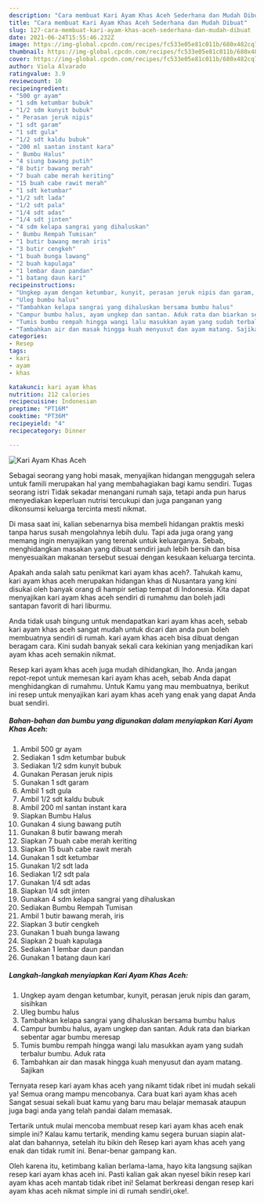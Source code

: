 ```yaml
---
description: "Cara membuat Kari Ayam Khas Aceh Sederhana dan Mudah Dibuat"
title: "Cara membuat Kari Ayam Khas Aceh Sederhana dan Mudah Dibuat"
slug: 127-cara-membuat-kari-ayam-khas-aceh-sederhana-dan-mudah-dibuat
date: 2021-06-24T15:55:46.232Z
image: https://img-global.cpcdn.com/recipes/fc533e05e81c011b/680x482cq70/kari-ayam-khas-aceh-foto-resep-utama.jpg
thumbnail: https://img-global.cpcdn.com/recipes/fc533e05e81c011b/680x482cq70/kari-ayam-khas-aceh-foto-resep-utama.jpg
cover: https://img-global.cpcdn.com/recipes/fc533e05e81c011b/680x482cq70/kari-ayam-khas-aceh-foto-resep-utama.jpg
author: Viola Alvarado
ratingvalue: 3.9
reviewcount: 10
recipeingredient:
- "500 gr ayam"
- "1 sdm ketumbar bubuk"
- "1/2 sdm kunyit bubuk"
- " Perasan jeruk nipis"
- "1 sdt garam"
- "1 sdt gula"
- "1/2 sdt kaldu bubuk"
- "200 ml santan instant kara"
- " Bumbu Halus"
- "4 siung bawang putih"
- "8 butir bawang merah"
- "7 buah cabe merah keriting"
- "15 buah cabe rawit merah"
- "1 sdt ketumbar"
- "1/2 sdt lada"
- "1/2 sdt pala"
- "1/4 sdt adas"
- "1/4 sdt jinten"
- "4 sdm kelapa sangrai yang dihaluskan"
- " Bumbu Rempah Tumisan"
- "1 butir bawang merah iris"
- "3 butir cengkeh"
- "1 buah bunga lawang"
- "2 buah kapulaga"
- "1 lembar daun pandan"
- "1 batang daun kari"
recipeinstructions:
- "Ungkep ayam dengan ketumbar, kunyit, perasan jeruk nipis dan garam, sisihkan"
- "Uleg bumbu halus"
- "Tambahkan kelapa sangrai yang dihaluskan bersama bumbu halus"
- "Campur bumbu halus, ayam ungkep dan santan. Aduk rata dan biarkan sebentar agar bumbu meresap"
- "Tumis bumbu rempah hingga wangi lalu masukkan ayam yang sudah terbalur bumbu. Aduk rata"
- "Tambahkan air dan masak hingga kuah menyusut dan ayam matang. Sajikan"
categories:
- Resep
tags:
- kari
- ayam
- khas

katakunci: kari ayam khas 
nutrition: 212 calories
recipecuisine: Indonesian
preptime: "PT16M"
cooktime: "PT36M"
recipeyield: "4"
recipecategory: Dinner

---
```



![Kari Ayam Khas Aceh](https://img-global.cpcdn.com/recipes/fc533e05e81c011b/680x482cq70/kari-ayam-khas-aceh-foto-resep-utama.jpg)

Sebagai seorang yang hobi masak, menyajikan hidangan menggugah selera untuk famili merupakan hal yang membahagiakan bagi kamu sendiri. Tugas seorang istri Tidak sekadar menangani rumah saja, tetapi anda pun harus menyediakan keperluan nutrisi tercukupi dan juga panganan yang dikonsumsi keluarga tercinta mesti nikmat.

Di masa  saat ini, kalian sebenarnya bisa membeli hidangan praktis meski tanpa harus susah mengolahnya lebih dulu. Tapi ada juga orang yang memang ingin menyajikan yang terenak untuk keluarganya. Sebab, menghidangkan masakan yang dibuat sendiri jauh lebih bersih dan bisa menyesuaikan makanan tersebut sesuai dengan kesukaan keluarga tercinta. 



Apakah anda salah satu penikmat kari ayam khas aceh?. Tahukah kamu, kari ayam khas aceh merupakan hidangan khas di Nusantara yang kini disukai oleh banyak orang di hampir setiap tempat di Indonesia. Kita dapat menyajikan kari ayam khas aceh sendiri di rumahmu dan boleh jadi santapan favorit di hari liburmu.

Anda tidak usah bingung untuk mendapatkan kari ayam khas aceh, sebab kari ayam khas aceh sangat mudah untuk dicari dan anda pun boleh membuatnya sendiri di rumah. kari ayam khas aceh bisa dibuat dengan beragam cara. Kini sudah banyak sekali cara kekinian yang menjadikan kari ayam khas aceh semakin nikmat.

Resep kari ayam khas aceh juga mudah dihidangkan, lho. Anda jangan repot-repot untuk memesan kari ayam khas aceh, sebab Anda dapat menghidangkan di rumahmu. Untuk Kamu yang mau membuatnya, berikut ini resep untuk menyajikan kari ayam khas aceh yang enak yang dapat Anda buat sendiri.

<!--inarticleads1-->

##### Bahan-bahan dan bumbu yang digunakan dalam menyiapkan Kari Ayam Khas Aceh:

1. Ambil 500 gr ayam
1. Sediakan 1 sdm ketumbar bubuk
1. Sediakan 1/2 sdm kunyit bubuk
1. Gunakan  Perasan jeruk nipis
1. Gunakan 1 sdt garam
1. Ambil 1 sdt gula
1. Ambil 1/2 sdt kaldu bubuk
1. Ambil 200 ml santan instant kara
1. Siapkan  Bumbu Halus
1. Gunakan 4 siung bawang putih
1. Gunakan 8 butir bawang merah
1. Siapkan 7 buah cabe merah keriting
1. Siapkan 15 buah cabe rawit merah
1. Gunakan 1 sdt ketumbar
1. Gunakan 1/2 sdt lada
1. Sediakan 1/2 sdt pala
1. Gunakan 1/4 sdt adas
1. Siapkan 1/4 sdt jinten
1. Gunakan 4 sdm kelapa sangrai yang dihaluskan
1. Sediakan  Bumbu Rempah Tumisan
1. Ambil 1 butir bawang merah, iris
1. Siapkan 3 butir cengkeh
1. Gunakan 1 buah bunga lawang
1. Siapkan 2 buah kapulaga
1. Sediakan 1 lembar daun pandan
1. Gunakan 1 batang daun kari




<!--inarticleads2-->

##### Langkah-langkah menyiapkan Kari Ayam Khas Aceh:

1. Ungkep ayam dengan ketumbar, kunyit, perasan jeruk nipis dan garam, sisihkan
1. Uleg bumbu halus
1. Tambahkan kelapa sangrai yang dihaluskan bersama bumbu halus
1. Campur bumbu halus, ayam ungkep dan santan. Aduk rata dan biarkan sebentar agar bumbu meresap
1. Tumis bumbu rempah hingga wangi lalu masukkan ayam yang sudah terbalur bumbu. Aduk rata
1. Tambahkan air dan masak hingga kuah menyusut dan ayam matang. Sajikan




Ternyata resep kari ayam khas aceh yang nikamt tidak ribet ini mudah sekali ya! Semua orang mampu mencobanya. Cara buat kari ayam khas aceh Sangat sesuai sekali buat kamu yang baru mau belajar memasak ataupun juga bagi anda yang telah pandai dalam memasak.

Tertarik untuk mulai mencoba membuat resep kari ayam khas aceh enak simple ini? Kalau kamu tertarik, mending kamu segera buruan siapin alat-alat dan bahannya, setelah itu bikin deh Resep kari ayam khas aceh yang enak dan tidak rumit ini. Benar-benar gampang kan. 

Oleh karena itu, ketimbang kalian berlama-lama, hayo kita langsung sajikan resep kari ayam khas aceh ini. Pasti kalian gak akan nyesel bikin resep kari ayam khas aceh mantab tidak ribet ini! Selamat berkreasi dengan resep kari ayam khas aceh nikmat simple ini di rumah sendiri,oke!.

